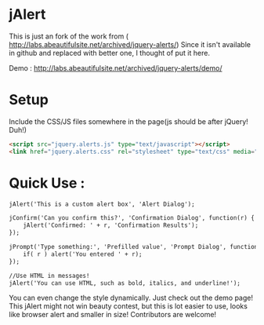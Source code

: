 # jAlert

This is just an fork of the work from ( http://labs.abeautifulsite.net/archived/jquery-alerts/)
Since it isn't available in github and replaced with better one, I thought of put it here.

Demo : http://labs.abeautifulsite.net/archived/jquery-alerts/demo/
 
Setup
======

Include the CSS/JS files somewhere in the page(js should be after jQuery! Duh!)
```html
<script src="jquery.alerts.js" type="text/javascript"></script>
<link href="jquery.alerts.css" rel="stylesheet" type="text/css" media="screen" />
```

Quick Use :
==========
```html
jAlert('This is a custom alert box', 'Alert Dialog');

jConfirm('Can you confirm this?', 'Confirmation Dialog', function(r) {
    jAlert('Confirmed: ' + r, 'Confirmation Results');
});

jPrompt('Type something:', 'Prefilled value', 'Prompt Dialog', function(r) {
    if( r ) alert('You entered ' + r);
});

//Use HTML in messages!
jAlert('You can use HTML, such as bold, italics, and underline!');
```

You can even change the style dynamically. Just check out the demo page! This jAlert might not win beauty contest, but this is lot easier to use, looks like browser alert and smaller in size! Contributors are welcome!

